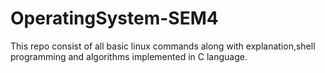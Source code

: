 # OperatingSystem-SEM4
This repo consist of all basic linux commands along with explanation,shell programming and algorithms implemented in C language.
